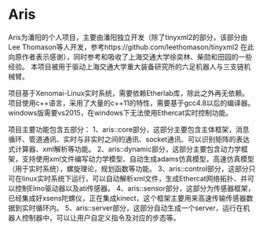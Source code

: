 # Aris
Aris为潘阳的个人项目，主要由潘阳独立开发（除了tinyxml2的部分，该部分由Lee Thomason等人开发，参考https://github.com/leethomason/tinyxml2 在此向原作者表示感谢），同时参考和吸收了上海交通大学徐奕林、柴勋和田园的一些经验。
本项目被用于驱动上海交通大学重大装备研究所的六足机器人与三支链机械臂。

项目基于Xenomai-Linux实时系统，需要依赖Etherlab库，除此之外再无依赖。
项目使用c++语言，采用了大量的c++11的特性，需要基于gcc4.8以后的编译器。windows版需要vs2015，在windows下无法使用Ethercat实时控制功能。

项目主要功能包含五部分：
1、aris::core部分，这部分主要包含主体框架，消息循环、管道通讯、实时与非实时之间的通讯、socket通讯、可以识别矩阵的表达式计算器、xml解析等功能。
2、aris::dynamic部分，这部分主要包含动力学框架，支持使用xml文件编写动力学模型、自动生成adams仿真模型，高速仿真模型（用于实时系统），螺旋理论，规划函数等功能。
3、aris::control部分，这部分只可在linux实时系统下运行，可以自动解析xml文件，生成Ethercat网络拓扑、并可以控制Elmo驱动器以及ati传感器。
4、aris::sensor部分，这部分为传感器框架，已经集成好xsens陀螺仪，正在集成kinect，这个框架主要用来高速传输传感器数据到实时循环内。
5、aris::server部分，这部分自动生成一个server，运行在机器人控制器中，可以让用户自定义指令及对应的步态等。
